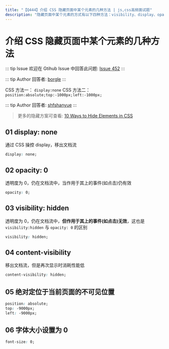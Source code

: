 ```yaml
---
title: "【Q444】介绍 CSS 隐藏页面中某个元素的几种方法 | js,css高频面试题"
description: "隐藏页面中某个元素的方式有以下四种方法：visibility、display、opacity及不可见位置，其中的区别见下描述  字节跳动面试题、阿里腾讯面试题、美团小米面试题。"
---
```


# 介绍 CSS 隐藏页面中某个元素的几种方法

::: tip Issue
欢迎在 Gtihub Issue 中回答此问题: [Issue 452](https://github.com/shfshanyue/Daily-Question/issues/452)
:::

::: tip Author
回答者: [borgle](https://github.com/borgle)
:::

CSS 方法一：
`display:none`
CSS 方法二：
`position:absolute;top:-1000px;left:-1000px;`

::: tip Author
回答者: [shfshanyue](https://github.com/shfshanyue)
:::

> 更多的隐藏方案可查看: [10 Ways to Hide Elements in CSS](https://www.sitepoint.com/hide-elements-in-css/)

## 01 display: none

通过 CSS 操控 display，移出文档流

```css
display: none;
```

## 02 opacity: 0

透明度为 0，仍在文档流中，当作用于其上的事件(如点击)仍有效

```css
opacity: 0;
```

## 03 visibility: hidden

透明度为 0，仍在文档流中，**但作用于其上的事件(如点击)无效**，这也是 `visibility:hidden` 与 `opacity: 0` 的区别

```css
visibility: hidden;
```

## 04 content-visibility

移出文档流，但是再次显示时消耗性能低

```css
content-visibility: hidden;
```

## 05 绝对定位于当前页面的不可见位置

```css
position: absolute;
top: -9000px;
left: -9000px;
```

## 06 字体大小设置为 0

```css
font-size: 0;
```
